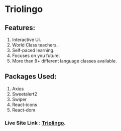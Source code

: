 # Triolingo

## Features:
1. Interactive Ui.
2. World Class teachers.
3. Self-paced learning.
4. Focuses on you future.
5. More than 9+ different language classes available.

## Packages Used:
1. Axios
2. Sweetalert2
3. Swiper
4. React-icons
5. React-dom

### Live Site Link : [Triolingo](https://triolingo-27485.web.app/).